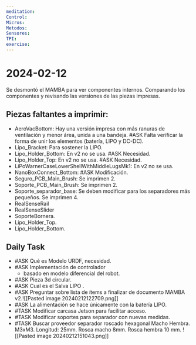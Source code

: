 ```yaml
---
meditation:
Control:
Micros:
Metodos:
Sensores:
TPI:
exercise:
---
```

# 2024-02-12

Se desmontó el MAMBA para ver componentes internos. Comparando los componentes y revisando las versiones de las piezas impresas.

## Piezas faltantes a imprimir:

- AeroVacBottom: Hay una versión impresa con más ranuras de ventilación y menor área, unida a una bandeja. #ASK Falta verificar la forma de unir los elementos (batería, LIPO y DC-DC).
- Lipo_Bracket: Para sostener la LIPO. 
- Lipo_Holder_Bottom: En v2 no se usa. #ASK Necesidad.
- Lipo_Holder_Top: En v2 no se usa. #ASK Necesidad.
- LiPoWarnerCaseLowerShellWithMiddleLugsMk1: En v2 no se usa.
- NanoBoxConnect_Bottom: #ASK Modificación.
- Seguro_PCB_Main_Brush: Se imprimen 2.
- Soporte_PCB_Main_Brush: Se imprimen 2.
- Soporte_separador_base: Se deben modificar para los separadores más pequeños. Se imprimen 4.
- RealSenseRail
- RealSenseSlider
- SoporteBornera.
- Lipo_Holder_Top.
- Lipo_Holder_Bottom.
## Daily Task

- #ASK Qué es Modelo URDF, necesidad.
- #ASK Implementación de controlador 
	- basado en modelo diferencial del robot.
- #ASK Pieza 3d circular.
- #ASK Cual es el Salva LIPO .
- #ASK Preguntar sobre lista de ítems a finalizar de documento MAMBA v2.![[Pasted image 20240212122709.png]]
- #ASK La alimentación se hace únicamente con la batería LIPO.
- #TASK Modificar carcasa Jetson para facilitar acceso. 
- #TASK Modificar soportes para separador con nuevas medidas. 
- #TASK Buscar proveedor separador roscado hexagonal Macho Hembra. M3xM3. Longitud: 25mm. Rosca macho 8mm. Rosca hembra 10 mm. ![[Pasted image 20240212151043.png]]
 

